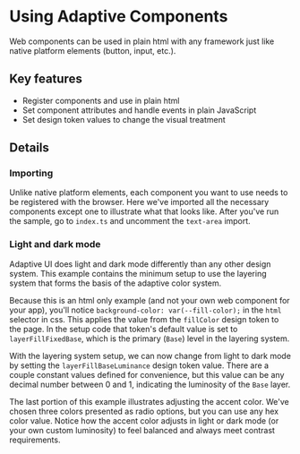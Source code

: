 # Using Adaptive Components

Web components can be used in plain html with any framework just like native platform elements (button, input, etc.).

## Key features

- Register components and use in plain html
- Set component attributes and handle events in plain JavaScript
- Set design token values to change the visual treatment

## Details

### Importing

Unlike native platform elements, each component you want to use needs to be registered with the browser. Here we've imported
all the necessary components except one to illustrate what that looks like. After you've run the sample, go to `index.ts` and
uncomment the `text-area` import.

### Light and dark mode

Adaptive UI does light and dark mode differently than any other design system. This example contains the minimum setup to
use the layering system that forms the basis of the adaptive color system.

Because this is an html only example (and not your own web component for your app), you'll notice `background-color: var(--fill-color);`
in the `html` selector in css. This applies the value from the `fillColor` design token to the page. In the setup code
that token's default value is set to `layerFillFixedBase`, which is the primary (`Base`) level in the layering system.

With the layering system setup, we can now change from light to dark mode by setting the `layerFillBaseLuminance` design token
value. There are a couple constant values defined for convenience, but this value can be any decimal number between 0 and 1,
indicating the luminosity of the `Base` layer.

The last portion of this example illustrates adjusting the accent color. We've chosen three colors presented as radio options,
but you can use any hex color value. Notice how the accent color adjusts in light or dark mode (or your own custom luminosity)
to feel balanced and always meet contrast requirements.
